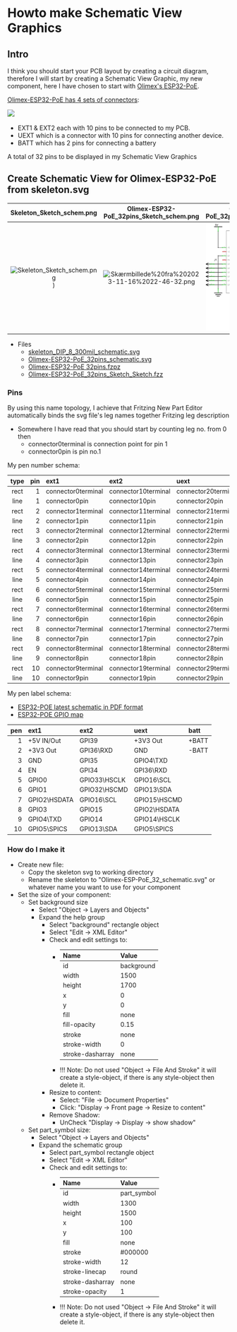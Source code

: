 # Howto make Schematic View Graphics

## Intro

I think you should start your PCB layout by creating a circuit diagram, therefore I will start by creating a Schematic View Graphic, my new component, here I have chosen to start with [Olimex's ESP32-PoE](https://www.olimex.com/Products/IoT/ESP32/ESP32-POE/open-source-hardware).

[Olimex-ESP32-PoE has 4 sets of connectors](https://www.olimex.com/Products/IoT/ESP32/ESP32-POE/resources/ESP32-POE-GPIO.png):  

![](./images/Skærmbillede%20fra%202023-11-15%2022-13-09.png)

* EXT1 & EXT2 each with 10 pins to be connected to my PCB.
* UEXT which is a connector with 10 pins for connecting another device.
* BATT which has 2 pins for connecting a battery

A total of 32 pins to be displayed in my Schematic View Graphics

## Create Schematic View for Olimex-ESP32-PoE from skeleton.svg

|Skeleton_Sketch_schem.png|Olimex-ESP32-PoE_32pins_Sketch_schem.png|Olimex-ESP32-PoE_32pins_Sketch_schem.png|
|:---:|:---:|:---:|
|![Skeleton_Sketch_schem.png](./images/Skærmbillede%20fra%202023-11-17%2010-04-44.png))|![Skærmbillede%20fra%202023-11-16%2022-46-32.png](./../Olimex-ESP32-POE/Olimex-ESP32-PoE_32pins/images/Skærmbillede%20fra%202023-11-17%2010-37-02.png)|![Olimex-ESP32-PoE_32pins_Sketch_schem.png](./../Olimex-ESP32-POE/Olimex-ESP32-PoE_32pins/Olimex-ESP32-PoE_32pins_Sketch_schem.png)|

* Files
  * [skeleton_DIP_8_300mil_schematic.svg](./Skeleton/skeleton_DIP_8_300mil_schematic.svg)
  * [Olimex-ESP32-PoE_32pins_schematic.svg](./../Olimex-ESP32-POE/Olimex-ESP32-PoE_32pins/Olimex-ESP32-PoE_32pins_schematic.svg)
  * [Olimex-ESP32-PoE 32pins.fzpz](./../Olimex-ESP32-POE/Olimex-ESP32-PoE_32pins/Olimex-ESP32-PoE%2032pins.fzpz)
  * [Olimex-ESP32-PoE_32pins_Sketch_Sketch.fzz](./../Olimex-ESP32-POE/Olimex-ESP32-PoE_32pins/Olimex-ESP32-PoE_32pins_Sketch_Sketch.fzz)

### Pins

By using this name topology, I achieve that Fritzing New Part Editor automatically binds the svg file's leg names together Fritzing leg description

* Somewhere I have read that you should start by counting leg no. from 0 then
  * connector0terminal is connection point for pin 1
  * connector0pin is pin no.1

My pen number schema:

|type|pin|ext1|ext2|uext|batt|
|:---:|---:|:---|:---|:---|:---|
|rect|1|connector0terminal|connector10terminal|connector20terminal|connector30terminal|
|line|1|connector0pin|connector10pin|connector20pin|connector30pin|
|rect|2|connector1terminal|connector11terminal|connector21terminal|connector31terminal|
|line|2|connector1pin|connector11pin|connector21pin|connector31pin|
|rect|3|connector2terminal|connector12terminal|connector22terminal|connector32terminal|
|line|3|connector2pin|connector12pin|connector22pin|connector32pin|
|rect|4|connector3terminal|connector13terminal|connector23terminal||
|line|4|connector3pin|connector13pin|connector23pin||
|rect|5|connector4terminal|connector14terminal|connector24terminal||
|line|5|connector4pin|connector14pin|connector24pin||
|rect|6|connector5terminal|connector15terminal|connector25terminal||
|line|6|connector5pin|connector15pin|connector25pin||
|rect|7|connector6terminal|connector16terminal|connector26terminal||
|line|7|connector6pin|connector16pin|connector26pin||
|rect|8|connector7terminal|connector17terminal|connector27terminal||
|line|8|connector7pin|connector17pin|connector27pin||
|rect|9|connector8terminal|connector18terminal|connector28terminal||
|line|9|connector8pin|connector18pin|connector28pin||
|rect|10|connector9terminal|connector19terminal|connector29terminal||
|line|10|connector9pin|connector19pin|connector29pin||

My pen label schema:

* [ESP32-POE latest schematic in PDF format](https://github.com/OLIMEX/ESP32-POE/blob/master/HARDWARE/ESP32-PoE-hardware-revision-K/ESP32-PoE_Rev_K.pdf)
* [ESP32-POE GPIO map](https://www.olimex.com/Products/IoT/ESP32/ESP32-POE/resources/ESP32-POE-GPIO.png)

|pen|ext1|ext2|uext|batt|
|---:|:---|:---|:---|:---|
|1|+5V IN/Out|GPI39|+3V3 Out|+BATT|
|2|+3V3 Out|GPI36\RXD|GND|-BATT|
|3|GND|GPI35|GPIO4\TXD||
|4|EN|GPI34|GPI36\RXD||
|5|GPIO0|GPIO33\HSCLK|GPIO16\SCL||
|6|GPIO1|GPIO32\HSCMD|GPIO13\SDA||
|7|GPIO2\HSDATA|GPIO16\SCL|GPIO15\HSCMD||
|8|GPIO3|GPIO15|GPIO2\HSDATA||
|9|GPIO4\TXD|GPIO14|GPIO14\HSCLK||
|10|GPIO5\SPICS|GPIO13\SDA|GPIO5\SPICS||

### How do I make it

* Create new file:
  * Copy the skeleton svg to working directory
  * Rename the skeleton to "Olimex-ESP-PoE_32_schematic.svg" or whatever name you want to use for your component
* Set the size of your component:
  * Set background size
    * Select "Object -> Layers and Objects"
    * Expand the help group
      * Select "background" rectangle object
      * Select "Edit -> XML Editor"
      * Check and edit settings to:
        * |Name|Value|
          |:---|:---|
          |id|background|
          |width|1500|
          |height|1700|
          |x|0|
          |y|0|
          |fill|none|
          |fill-opacity|0.15|
          |stroke|none|
          |stroke-width|0|
          |stroke-dasharray|none|
        * !!! Note: Do not used "Object -> File And Stroke" it will create a style-object, if there is any style-object then delete it.
      * Resize to content:
        * Select: "File -> Document Properties"
        * Click: "Display -> Front page -> Resize to content"
      * Remove Shadow:
        * UnCheck "Display -> Display -> show shadow"
  * Set part_symbol size:
    * Select "Object -> Layers and Objects"
    * Expand the schematic group
      * Select part_symbol rectangle object
      * Select "Edit -> XML Editor"
      * Check and edit settings to:
        * |Name|Value|
          |:---|:---|
          |id|part_symbol|
          |width|1300|
          |height|1500|
          |x|100|
          |y|100|
          |fill|none|
          |stroke|#000000|
          |stroke-width|12|
          |stroke-linecap|round|
          |stroke-dasharray|none|
          |stroke-opacity|1|
        * !!! Note: Do not used "Object -> File And Stroke" it will create a style-object, if there is any style-object then delete it.

